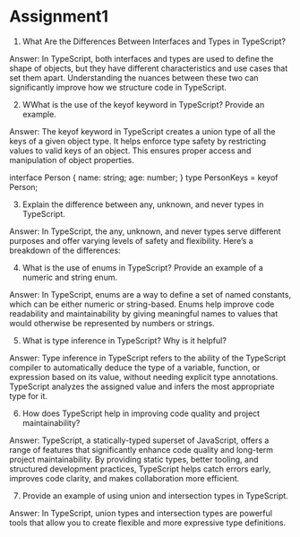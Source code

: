 ﻿# Assignment1
 
 1. What Are the Differences Between Interfaces and Types in TypeScript?
   
Answer:
In TypeScript, both interfaces and types are used to define the shape of objects, but they have different characteristics and use cases that set them apart. Understanding the nuances between these two can significantly improve how we structure code in TypeScript.

2. WWhat is the use of the keyof keyword in TypeScript? Provide an example.

Answer:
The keyof keyword in TypeScript creates a union type of all the keys of a given object type. It helps enforce type safety by restricting values to valid keys of an object. This ensures proper access and manipulation of object properties.

interface Person {
  name: string;
  age: number;
}
type PersonKeys = keyof Person;

3. Explain the difference between any, unknown, and never types in TypeScript.

Answer:
In TypeScript, the any, unknown, and never types serve different purposes and offer varying levels of safety and flexibility. Here’s a breakdown of the differences:


4. What is the use of enums in TypeScript? Provide an example of a numeric and string enum.

Answer:
In TypeScript, enums are a way to define a set of named constants, which can be either numeric or string-based. Enums help improve code readability and maintainability by giving meaningful names to values that would otherwise be represented by numbers or strings.


5. What is type inference in TypeScript? Why is it helpful?

Answer: 
Type inference in TypeScript refers to the ability of the TypeScript compiler to automatically deduce the type of a variable, function, or expression based on its value, without needing explicit type annotations. TypeScript analyzes the assigned value and infers the most appropriate type for it.


6. How does TypeScript help in improving code quality and project maintainability?

Answer: 
TypeScript, a statically-typed superset of JavaScript, offers a range of features that significantly enhance code quality and long-term project maintainability. By providing static types, better tooling, and structured development practices, TypeScript helps catch errors early, improves code clarity, and makes collaboration more efficient.


7. Provide an example of using union and intersection types in TypeScript.

Answer: 
In TypeScript, union types and intersection types are powerful tools that allow you to create flexible and more expressive type definitions.

